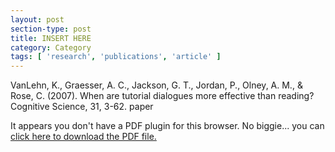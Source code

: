 ```yaml
---
layout: post
section-type: post
title: INSERT HERE
category: Category
tags: [ 'research', 'publications', 'article' ]
---
```

VanLehn, K., Graesser, A. C., Jackson, G. T., Jordan, P., Olney, A. M., & Rose, C. (2007). When are tutorial dialogues more effective than reading? Cognitive Science, 31, 3-62. paper

<object data="https://umdrive.memphis.edu/aolney/public/publications/INSERTHERE" type="application/pdf" width="100%" height="600px">
 
  <p>It appears you don't have a PDF plugin for this browser.
  No biggie... you can <a href="https://umdrive.memphis.edu/aolney/public/publications/INSERTHERE">click here to
  download the PDF file.</a></p>
  
</object>

